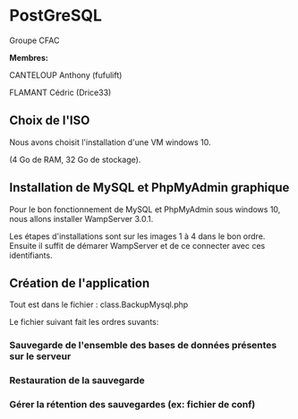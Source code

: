 # PostGreSQL
Groupe CFAC 

<b> Membres: </b>
 
CANTELOUP Anthony (fufulift) 
 
FLAMANT Cédric (Drice33)

## Choix de l'ISO
<p>Nous avons choisit l'installation d'une VM windows 10.</p>
 (4 Go de RAM, 32 Go de stockage).</p>

## Installation de MySQL et PhpMyAdmin graphique
Pour le bon fonctionnement de MySQL et PhpMyAdmin sous windows 10, nous allons installer WampServer 3.0.1.

Les étapes d'installations sont sur les images 1 à 4 dans le bon ordre.
Ensuite il suffit de démarer WampServer et de ce connecter avec ces identifiants.

## Création de l'application
Tout est dans le fichier : class.BackupMysql.php

Le fichier suivant fait les ordres suvants:

### Sauvegarde de l'ensemble des bases de données présentes sur le serveur
### Restauration de la sauvegarde
### Gérer la rétention des sauvegardes (ex: fichier de conf)


